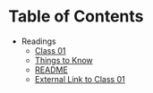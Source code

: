 # Table of Contents

- Readings
    - [Class 01](Read:%20Class%2001.md)
    - [Things to Know](Thingstoknow.md)
    - [README](ReadMe.md)
    - [External Link to Class 01](/Readings/Read:%20Class%2001.md)
